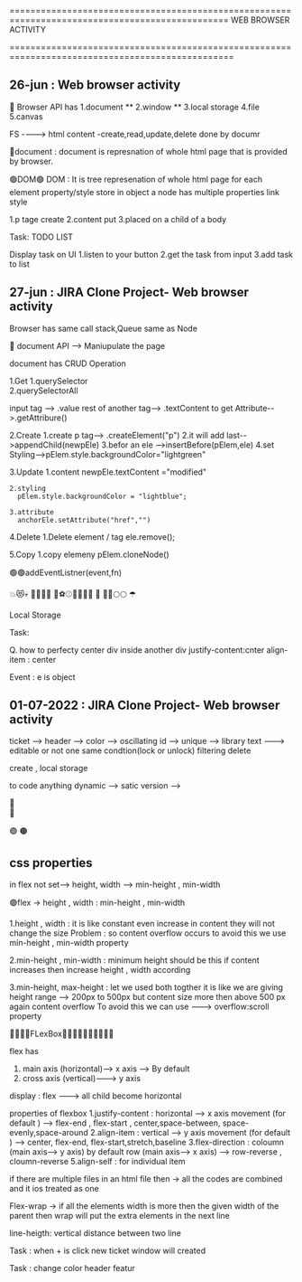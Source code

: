  
================================================================================================
                       WEB BROWSER ACTIVITY

=================================================================================================

26-jun : Web browser activity
-------------------------------------------------------------------------------------------------
🔵 Browser API has
1.document **
2.window  **
3.local storage
4.file
5.canvas 




FS ----> html content -create,read,update,delete done by documr

🔴document : document is represnation of whole html page that is provided by browser.


🟢DOM🟢
DOM : It is tree represenation of whole html page 
for each element property/style store in object 
a node has multiple properties link style

1.p tage create
2.content put
3.placed on a child of a body


Task: TODO LIST

Display task on UI
  1.listen to your button
  2.get the task from input
  3.add task to list



27-jun : JIRA Clone Project- Web browser activity
-------------------------------------------------------------------------------------------------

Browser has same call stack,Queue same as Node

🔴 document API --> Maniupulate the page

document has CRUD Operation




1.Get
  1.querySelector   
  2.querySelectorAll

  input tag --> .value
  rest of another tag--> .textContent
  to get Attribute-->.getAttribure()

2.Create
    1.create p tag--> .createElement("p")
    2.it will add last-->appendChild(newpEle)
    3.befor an ele -->insertBefore(pElem,ele)
    4.set Styling-->pElem.style.backgroundColor="lightgreen"


3.Update
    1.content 
    newpEle.textContent ="modified"
    
    2.styling
      pElem.style.backgroundColor = "lightblue";

    3.attribute
      anchorEle.setAttribute("href","")



4.Delete
     1.Delete element / tag
       ele.remove();

5.Copy 
      1.copy elemeny
        pElem.cloneNode()


🟢🟢addEventListner(event,fn)


💥😻💀
🙈🙈🙈🎃
🎈⚽⚾🥎🏀📕📔
📖
📗📘🌕🌕
☂

Local Storage




Task:


Q. how to perfecty center div inside another div 
justify-content:cnter 
align-item : center

Event : e is object 


01-07-2022 : JIRA Clone Project- Web browser activity
-------------------------------------------------------------------------------------------------
ticket --> header -->
color --> oscillating
id --> unique --> library
text ---> editable or not one same condtion(lock or unlock)
filtering 
delete

create , local storage

to code anything dynamic --> satic version -->


🔴        
🔵

🟣
🟤

css properties
--------------
in flex not set--> height, width --> min-height , min-width


🟢flex -> height , width : min-height , min-width

1.height , width : it is like constant even       increase in content they will not change the size 
Problem : so content overflow occurs to avoid this we use min-height , min-width property

2.min-height , min-width : minimum height should be this if content increases then increase height , width according

3.min-height, max-height : let we used both togther it is like we are giving height range --> 200px to 500px but content size more then above 500 px again content overflow 
To avoid this we can use ---> overflow:scroll property


💛🧡🧡🧡FLexBox💛💛💛💛💛💛💛💛💛💛

flex has 
1. main axis (horizontal)--> x axis --> By default
2. cross axis (vertical)---> y axis

display : flex ---> all child become horizontal 


properties of flexbox
1.justify-content : horizontal --> x axis movement
(for default ) --> flex-end , flex-start , center,space-between, space-evenly,space-around
2.align-item : vertical --> y axis movement 
(for default ) --> center, flex-end, flex-start,stretch,baseline
3.flex-direction : coloumn (main axis--> y axis) by default row (main axis--> x axis) --> row-reverse , cloumn-reverse
5.align-self : for individual item








if there are multiple files in an html file then -> all the codes are combined and it ios treated as one




Flex-wrap -> if all the elements width is more then the given width of the parent then wrap will put the extra elements in the next line

line-heigth: vertical distance between two line

Task : when + is click new ticket window will created
     
Task : change color header featur 